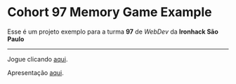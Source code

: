 # Cohort 97 Memory Game Example


Esse é um projeto exemplo para a turma **97** de *WebDev* da **Ironhack São Paulo**

---
Jogue clicando [aqui](http://www.google.com).

Apresentação [aqui](http://www.google.com).
